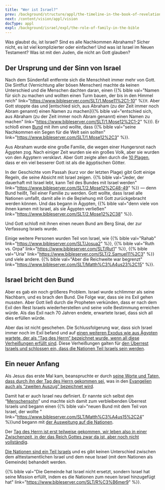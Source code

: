 ```yaml
---
title: "Wer ist Israel?"
prev: /background/structure/appl/the-timeline-in-the-book-of-revelation
next: /content/vision/appl/vision
docType: appl
expl: /background/israel/expl/the-role-of-family-in-the-bible
---
```


Was glaubst du, ist Israel? Sind es alle Nachkommen Abrahams? Sicher nicht, es ist viel komplizierter oder einfacher! Und was ist Israel im Neuen Testament? Was ist mit den Juden, die nicht an Gott glauben?

## Der Ursprung und der Sinn von Israel

<a name="bfb6"></a>
Nach dem Sündenfall entfernte sich die Menschheit immer mehr von Gott. Die Sintflut (Vernichtung aller bösen Menschen) machte da keinen Unterschied und die Menschen dachten daran, einen {{% bible val="Namen für sich zu machen und wollten einen Turm bauen, der bis in den Himmel reich" link="https://www.bibleserver.com/SLT/1.Mose11%2C1-10" %}}t. Aber Gott stoppte das und [entschied sich, aus Abraham (zu der Zeit immer noch Abram genannt) einen Namen zu machen]{{% bible val="entschied sich, aus Abraham (zu der Zeit immer noch Abram genannt) einen Namen zu machen" link="https://www.bibleserver.com/SLT/1.Mose12%2C1-2" %}}). Er schloß einen [Bund](/background/israel/expl/gods-covenant) mit ihm und wollte, dass {{% bible val="seine Nachkommen ein Segen für die Welt sein sollten" link="https://www.bibleserver.com/SLT/1.Mose12%2C3" %}}.

Aus Abraham wurde eine große Familie, die wegen einer Hungersnot nach Ägypten zog. Nach einiger Zeit wurden sie ein großes Volk, aber sie wurden von den Ägyptern versklavt. Aber Gott zeigte allen durch die [10 Plagen](/bible/exodus/expl/the-plagues-in-egypt), dass er ein viel besserer Gott ist als die ägyptischen Götter.

In der Geschichte vom Passah (kurz vor der letzten Plage) gibt Gott einige Regeln, die seine Absicht mit Israel zeigen. {{% bible val="Jeder, der dauerhaft mit Israel lebt, kann Teil des Bundes mit Israel werden" link="https://www.bibleserver.com/SLT/2.Mose12%2C48-49" %}} — denn Bund heißt, Teil einer Familie zu werden. Gott wollte, dass Israel alle Nationen umfaßt, damit alle in die Beziehung mit Gott zurückgebracht werden können. Und das begann in Ägypten, {{% bible val="denn viele von ihnen kamen mit Israel, als sie Ägypten verließen" link="https://www.bibleserver.com/SLT/2.Mose12%2C38" %}}.

Und Gott schloß mit ihnen einen neuen Bund am Berg Sinai, der zur Verfassung Israels wurde.

Einige weitere Personen wurden Teil von Israel, wie {{% bible val="Rahab" link="https://www.bibleserver.com/SLT/Josua2" %}}, {{% bible val="Ruth vs. Orpa" link="https://www.bibleserver.com/SLT/Rut1" %}}, {{% bible val="Uria" link="https://www.bibleserver.com/SLT/2.Samuel11%2C3" %}} und viele andere. {{% bible val="Aber die Reichweite war begrenzt" link="https://www.bibleserver.com/SLT/Matth%C3%A4us23%2C15" %}}.

## Israel bricht den Bund

<a name="6581"></a>
Aber es gab ein noch größeres Problem. Israel wurde schlimmer als seine Nachbarn, und es brach den Bund. Die Folge war, dass sie ins Exil gehen mussten. Aber Gott ließ durch die Propheten verkünden, dass er nach dem Exil den Rest Israels wiederherstellen und seine volle Bestimmung erreichen würde. Als das Exil nach 70 Jahren endete, erwartete Israel, dass sich all dies erfüllen würde.

Aber das ist nicht geschehen. Die Schlussfolgerung war, dass sich Israel immer noch im Exil befand und auf [einen weiteren Exodus wie aus Ägypten wartete, der als “Tag des Herrn” bezeichnet wurde, wenn all diese Verheißungen erfüllt sind](/background/israel/expl/the-day-of-the-lord). Diese Verheißungen galten für [den Überrest Israels und schlossen ein, dass die Nationen Teil Israels sein werden](/background/israel/expl/the-remnant-of-israel).

## Ein neuer Anfang

<a name="12dc"></a>
Als Jesus das erste Mal kam, beanspruchte er durch [seine Worte und Taten, dass durch ihn der Tag des Herrn gekommen sei](/background/israel/expl/jesus-and-the-covenant), was in den [Evangelien auch als “zweiten Auszug” bezeichnet wird](/background/israel/expl/the-second-exodus).

Damit hat er auch Israel neu definiert. Er nannte sich selbst den “[Menschensohn](/bible/daniel/expl/the-son-of-man-and-the-remnant)” und machte sich damit zum verbleibenden Überrest Israels und begann einen {{% bible val="neuen Bund mit dem Teil von Israel, der wollte " link="https://www.bibleserver.com/SLT/Matth%C3%A4us15%2C24" %}}und begann mit [der Ausweitung auf die Nationen](/background/israel/expl/the-remnant-of-israel).

Der [Tag des Herrn ist erst teilweise gekommen, wir leben also in einer Zwischenzeit, in der das Reich Gottes zwar da ist, aber noch nicht vollständig](/background/israel/expl/jesus-and-the-covenant#5788).

[Die Nationen sind ein Teil Israels](/background/israel/expl/the-church-is-part-of-israel) und es gibt keinen Unterschied zwischen dem alttestamentlichen Israel und dem neue Israel (mit dem Nationen als Gemeinde) behandelt werden.

{{% bible val="Die Gemeinde hat Israel nicht ersetzt, sondern Israel hat seine Mission erfüllt, indem es die Nationen zum neuen Israel hinzugefügt hat" link="https://www.bibleserver.com/SLT/R%C3%B6mer9" %}}.

